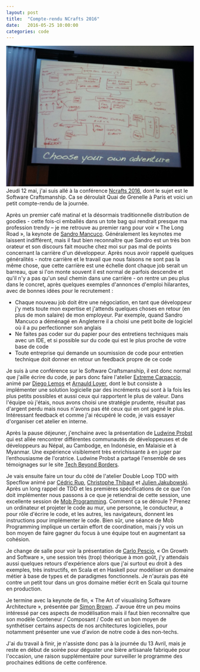 ```yaml
---
layout: post
title:  "Compte-rendu NCrafts 2016"
date:   2016-05-25 10:00:00
categories: code
---
```

![Ncrafts 2016 !](/assets/article_images/ncraft2016.jpg)
Jeudi 12 mai, j'ai suis allé à la conférence [Ncrafts 2016](http://ncrafts.io), dont le sujet est le Software Craftsmanship. Ca se déroulait Quai de Grenelle à Paris et voici un petit compte-rendu de la journée.

Après un premier café matinal et la désormais traditionnelle distribution de goodies - cette fois-ci emballés dans un tote bag qui rendrait presque ma profession trendy – je me retrouve au premier rang pour voir « The Long Road », la keynote de [Sandro Mancuco](https://twitter.com/sandromancuso). Généralement les keynotes me laissent indifférent, mais il faut bien reconnaître que Sandro est un très bon orateur et son discours fait mouche chez moi sur pas mal de points concernant la carrière d'un développeur. Après nous avoir rappelé quelques généralités - notre carrière et le travail que nous faisons ne sont pas la même chose, que cette carrière est une échelle dont chaque job serait un barreau, que si l'on monte souvent il est normal de parfois descendre et qu'il n'y a pas qu'un seul chemin dans une carrière - on rentre un peu plus dans le concret, après quelques exemples d'annonces d'emploi hilarantes, avec de bonnes idées pour le recrutement :

  * Chaque nouveau job doit être une négociation, en tant que développeur j'y mets toute mon expertise et j'attends quelques choses en retour (en plus de mon salaire) de mon employeur. Par exemple, quand Sandro Mancuco a déménagé en Angleterre il a choisi une petit boite de logiciel où il a pu perfectionner son anglais 
  * Ne faites pas coder sur du papier pour des entretiens techniques mais avec un IDE, et si possible sur du code qui est le plus proche de votre base de code
  * Toute entreprise qui demande un soumission de code pour entretien technique doit donner en retour un feedback propre de ce code

Je suis à une conférence sur le Software Craftsmanship, il est donc normal que j'aille écrire du code, je pars donc faire l'atelier [Extreme Carpaccio](https://github.com/dlresende/extreme-carpaccio), animé par [Diego Lemos](https://twitter.com/dlresende) et [Arnauld Loyer](https://twitter.com/aloyer), dont le but consiste à implémenter une solution logicielle par des incréments qui sont à la fois les plus petits possibles et aussi ceux qui rapportent le plus de valeur. Dans l'équipe où j'étais, nous avons choisi une stratégie prudente, résultat pas d'argent perdu mais nous n'avons pas été ceux qui en ont gagné le plus. Intéressant feedback et comme j'ai récupéré le code, je vais essayer d'organiser cet atelier en interne.

Après la pause déjeuner, j'enchaine avec la présentation de [Ludwine Probst](https://twitter.com/nivdul) qui est allée rencontrer différentes communautés de développeuses et de développeurs au Népal, au Cambodge, en Indonésie, en Malaisie et à Myanmar. Une expérience visiblement très enrichissante à en juger par l’enthousiasme de l'oratrice. Ludwine Probst a partagé l'ensemble de ses témoignages sur le site [Tech Beyond Borders](http://techbeyondborders.com/).

Je vais ensuite faire un tour du côté de l'atelier Double Loop TDD with Specflow animé par [Cédric Rup](https://twitter.com/CedricRup), [Christophe Thibaut](https://twitter.com/ToF_) et [Julien Jakubowski](https://twitter.com/jak78). Après un long rappel de TDD et les premières spécifications de ce que l'on doit implémenter nous passons à ce que je retiendrai de cette session, une excellente session de [Mob Programming](http://mobprogramming.org/). Comment ça se déroule ? Prenez un ordinateur et projeter le code au mur, une personne, le conducteur, a pour rôle d'écrire le code, et les autres, les navigateurs, donnent les instructions pour implémenter le code. Bien sûr, une séance de Mob Programming implique un certain effort de coordination, mais j'y vois un bon moyen de faire gagner du focus à une équipe tout en augmentant sa cohésion. 

Je change de salle pour voir la présentation de [Carlo Pescio](https://twitter.com/CarloPescio), « On Growth and Software », une session très (trop) théorique à mon goût, j'y attendais aussi quelques retours d'expérience alors que j'ai surtout eu droit à des exemples, très instructifs, en Scala et en Haskell pour modéliser un domaine métier à base de types et de paradigmes fonctionnels. Je n'aurais pas été contre un petit tour dans un gros domaine métier écrit en Scala qui tourne en production.

Je termine avec la keynote de fin, « The Art of visualising Software Architecture », présentée par [Simon Brown](https://twitter.com/simonbrown). J'avoue être un peu moins intéressé par ces aspects de modélisation mais il faut bien reconnaître que son modèle Conteneur / Composant / Code est un bon moyen de synthétiser certains aspects de nos architectures logicielles, pour notamment présenter une vue d'avion de notre code à des non-techs. 

J'ai du travail à finir, je n'assiste donc pas à la journée du 13 Avril, mais je reste en début de soirée pour déguster une bière artisanale fabriquée pour l'occasion, une raison supplémentaire pour surveiller le programme des prochaines éditions de cette conférence.